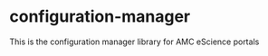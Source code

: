 configuration-manager
=====================

This is the configuration manager library for AMC eScience portals
